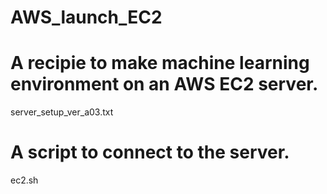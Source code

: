 # AWS_launch_EC2


# A recipie to make machine learning environment on an AWS EC2 server.
server_setup_ver_a03.txt

# A script to connect to the server.
ec2.sh
